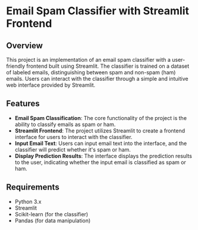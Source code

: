 # Email Spam Classifier with Streamlit Frontend

## Overview

This project is an implementation of an email spam classifier with a user-friendly frontend built using Streamlit. The classifier is trained on a dataset of labeled emails, distinguishing between spam and non-spam (ham) emails. Users can interact with the classifier through a simple and intuitive web interface provided by Streamlit.

## Features

- **Email Spam Classification**: The core functionality of the project is the ability to classify emails as spam or ham.
- **Streamlit Frontend**: The project utilizes Streamlit to create a frontend interface for users to interact with the classifier.
- **Input Email Text**: Users can input email text into the interface, and the classifier will predict whether it's spam or ham.
- **Display Prediction Results**: The interface displays the prediction results to the user, indicating whether the input email is classified as spam or ham.

## Requirements

- Python 3.x
- Streamlit
- Scikit-learn (for the classifier)
- Pandas (for data manipulation)




